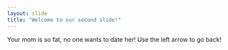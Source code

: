 ```yaml
---
layout: slide
title: "Welcome to our second slide!"
---
```

Your mom is so fat, no one wants to date her!
Use the left arrow to go back!
